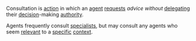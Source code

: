 Consultation is [action](https://github.com/gcassel/Modular-Organization-Terminology/blob/master/terms/action.md) in which an [agent](https://github.com/gcassel/Modular-Organization-Terminology/blob/master/terms/agent.md) [requests](https://github.com/gcassel/Modular-Organization-Terminology/blob/master/terms/request.md) *advice* *without* [delegating](https://github.com/gcassel/Modular-Organization-Terminology/blob/master/terms/delegate.md) their [decision](https://github.com/gcassel/Modular-Organization-Terminology/blob/master/terms/decision.md)-making [authority](https://github.com/gcassel/Modular-Organization-Terminology/blob/master/terms/authority.md).

Agents frequently consult [specialists](https://github.com/gcassel/Modular-Organization-Terminology/blob/master/terms/specialist.md), but may consult any agents who seem [relevant](https://github.com/gcassel/Modular-Organization-Terminology/blob/master/terms/relevance.md) to a [specific](https://github.com/gcassel/Modular-Organization-Terminology/blob/master/terms/specific.md) [context](https://github.com/gcassel/Modular-Organization-Terminology/blob/master/terms/context.md).

